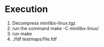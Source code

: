 # Execution

1) Decompress minilibx-linux.tgz
2) run the command make -C minilibx-linux/
3) run make
4) ./fdf testmaps/file.fdf
